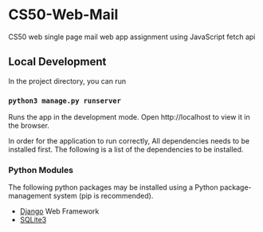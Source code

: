 # CS50-Web-Mail
CS50 web single page mail web app assignment using JavaScript fetch api 

## Local Development
In the project directory, you can run
### `python3 manage.py runserver`
Runs the app in the development mode.
Open http://localhost to view it in the browser.

In order for the application to run correctly, All dependencies needs to be installed first. The following is a list of the dependencies to be installed.

### Python Modules
The following python packages may be installed using a Python package-management system (pip is recommended).
* [Django](https://djangoproject.com) Web Framework
* [SQLite3](https://www.sqlite.org)
